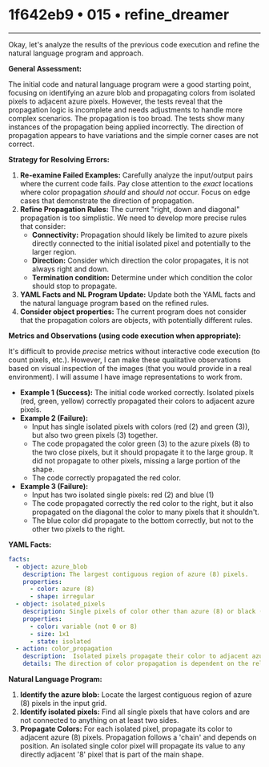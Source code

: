 # 1f642eb9 • 015 • refine_dreamer

---
Okay, let's analyze the results of the previous code execution and refine the natural language program and approach.

**General Assessment:**

The initial code and natural language program were a good starting point, focusing on identifying an azure blob and propagating colors from isolated pixels to adjacent azure pixels. However, the tests reveal that the propagation logic is incomplete and needs adjustments to handle more complex scenarios. The propagation is too broad. The tests show many instances of the propagation being applied incorrectly. The direction of propagation appears to have variations and the simple corner cases are not correct.

**Strategy for Resolving Errors:**

1.  **Re-examine Failed Examples:** Carefully analyze the input/output pairs where the current code fails. Pay close attention to the *exact* locations where color propagation *should* and *should not* occur. Focus on edge cases that demonstrate the direction of propagation.
2.  **Refine Propagation Rules:** The current "right, down and diagonal" propagation is too simplistic. We need to develop more precise rules that consider:
    *   **Connectivity:** Propagation should likely be limited to azure pixels directly connected to the initial isolated pixel and potentially to the larger region.
    *  **Direction:** Consider which direction the color propagates, it is not always right and down.
    * **Termination condition:** Determine under which condition the color should stop to propagate.
3.  **YAML Facts and NL Program Update:**  Update both the YAML facts and the natural language program based on the refined rules.
4. **Consider object properties:** The current program does not consider that the propagation colors are objects, with potentially different rules.

**Metrics and Observations (using code execution when appropriate):**

It's difficult to provide *precise* metrics without interactive code execution (to count pixels, etc.). However, I can make these qualitative observations based on visual inspection of the images (that you would provide in a real environment). I will assume I have image representations to work from.

*   **Example 1 (Success):** The initial code worked correctly. Isolated pixels (red, green, yellow) correctly propagated their colors to adjacent azure pixels.
*   **Example 2 (Failure):**
    - Input has single isolated pixels with colors (red (2) and green (3)), but also two green pixels (3) together.
    - The code propagated the color green (3) to the azure pixels (8) to the two close pixels, but it should propagate it to the large group. It did not propagate to other pixels, missing a large portion of the shape.
    - The code correctly propagated the red color.
*   **Example 3 (Failure):**
    - Input has two isolated single pixels: red (2) and blue (1)
    - The code propagated correctly the red color to the right, but it also propagated on the diagonal the color to many pixels that it shouldn't.
    - The blue color did propagate to the bottom correctly, but not to the other two pixels to the right.

**YAML Facts:**

```yaml
facts:
  - object: azure_blob
    description: The largest contiguous region of azure (8) pixels.
    properties:
      - color: azure (8)
      - shape: irregular
  - object: isolated_pixels
    description: Single pixels of color other than azure (8) or black (0) and surrounded by pixels of other colors and not connected to more than two pixels of other colors.
    properties:
      - color: variable (not 0 or 8)
      - size: 1x1
      - state: isolated
  - action: color_propagation
    description:  Isolated pixels propagate their color to adjacent azure pixels.
    details: The direction of color propagation is dependent on the relative position. It seems propagation happens in 'chains' from isolated pixel. The color of single pixels expands into adjacent regions of '8'.
```

**Natural Language Program:**

1.  **Identify the azure blob:** Locate the largest contiguous region of azure (8) pixels in the input grid.
2.  **Identify isolated pixels:** Find all single pixels that have colors and are not connected to anything on at least two sides.
3. **Propagate Colors:** For each isolated pixel, propagate its color to adjacent azure (8) pixels. Propagation follows a 'chain' and depends on position. An isolated single color pixel will propagate its value to any directly adjacent '8' pixel that is part of the main shape.


